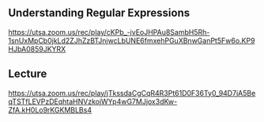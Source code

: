 ## Understanding Regular Expressions
https://utsa.zoom.us/rec/play/cKPb_-jvEoJHPAu8SambH5Rh-1snUxMpCb0jkLd2ZJhZzBTJnjwcLbUNE6fmxehPGuXBnwGanPt5Fw6o.KP9HJbA0859JKYRX

## Lecture
https://utsa.zoom.us/rec/play/jTkssdaCgCqR4R3Pt61D0F36Ty0_94D7jA5BeqTSTfLEVPzDEqhtaHNVzkojWYp4wG7MJjox3dKw-ZfA.kH0Lo9rKGKMBLBs4